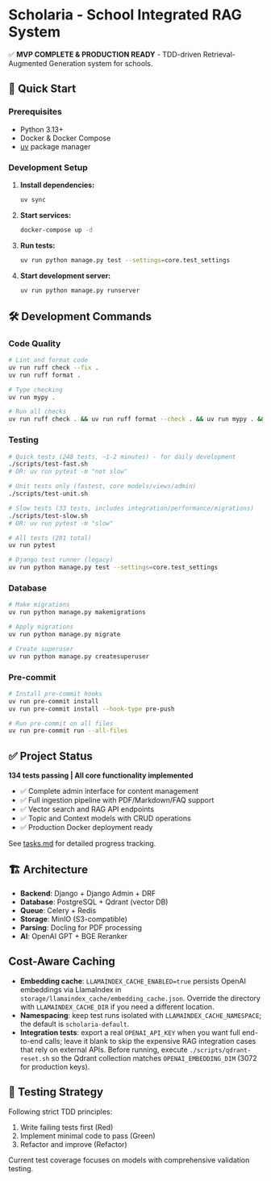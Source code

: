 # Scholaria - School Integrated RAG System

✅ **MVP COMPLETE & PRODUCTION READY** - TDD-driven Retrieval-Augmented Generation system for schools.

## 🚀 Quick Start

### Prerequisites
- Python 3.13+
- Docker & Docker Compose
- [uv](https://github.com/astral-sh/uv) package manager

### Development Setup

1. **Install dependencies:**
   ```bash
   uv sync
   ```

2. **Start services:**
   ```bash
   docker-compose up -d
   ```

3. **Run tests:**
   ```bash
   uv run python manage.py test --settings=core.test_settings
   ```

4. **Start development server:**
   ```bash
   uv run python manage.py runserver
   ```

## 🛠️ Development Commands

### Code Quality
```bash
# Lint and format code
uv run ruff check --fix .
uv run ruff format .

# Type checking
uv run mypy .

# Run all checks
uv run ruff check . && uv run ruff format --check . && uv run mypy . && uv run python manage.py test --settings=core.test_settings
```

### Testing
```bash
# Quick tests (248 tests, ~1-2 minutes) - for daily development
./scripts/test-fast.sh
# OR: uv run pytest -m "not slow"

# Unit tests only (fastest, core models/views/admin)
./scripts/test-unit.sh

# Slow tests (33 tests, includes integration/performance/migrations)
./scripts/test-slow.sh
# OR: uv run pytest -m "slow"

# All tests (281 total)
uv run pytest

# Django test runner (legacy)
uv run python manage.py test --settings=core.test_settings
```

### Database
```bash
# Make migrations
uv run python manage.py makemigrations

# Apply migrations
uv run python manage.py migrate

# Create superuser
uv run python manage.py createsuperuser
```

### Pre-commit
```bash
# Install pre-commit hooks
uv run pre-commit install
uv run pre-commit install --hook-type pre-push

# Run pre-commit on all files
uv run pre-commit run --all-files
```

## ✅ Project Status

**134 tests passing | All core functionality implemented**

- ✅ Complete admin interface for content management
- ✅ Full ingestion pipeline with PDF/Markdown/FAQ support
- ✅ Vector search and RAG API endpoints
- ✅ Topic and Context models with CRUD operations
- ✅ Production Docker deployment ready

See [tasks.md](docs/agents/tasks.md) for detailed progress tracking.

## 🏗️ Architecture

- **Backend**: Django + Django Admin + DRF
- **Database**: PostgreSQL + Qdrant (vector DB)
- **Queue**: Celery + Redis
- **Storage**: MinIO (S3-compatible)
- **Parsing**: Docling for PDF processing
- **AI**: OpenAI GPT + BGE Reranker

## Cost-Aware Caching

- **Embedding cache**: `LLAMAINDEX_CACHE_ENABLED=true` persists OpenAI embeddings via LlamaIndex in `storage/llamaindex_cache/embedding_cache.json`. Override the directory with `LLAMAINDEX_CACHE_DIR` if you need a different location.
- **Namespacing**: keep test runs isolated with `LLAMAINDEX_CACHE_NAMESPACE`; the default is `scholaria-default`.
- **Integration tests**: export a real `OPENAI_API_KEY` when you want full end-to-end calls; leave it blank to skip the expensive RAG integration cases that rely on external APIs. Before running, execute `./scripts/qdrant-reset.sh` so the Qdrant collection matches `OPENAI_EMBEDDING_DIM` (3072 for production keys).

## 🧪 Testing Strategy

Following strict TDD principles:
1. Write failing tests first (Red)
2. Implement minimal code to pass (Green)
3. Refactor and improve (Refactor)

Current test coverage focuses on models with comprehensive validation testing.
